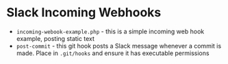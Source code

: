 # Slack Incoming Webhooks

- `incoming-webook-example.php` - this is a simple incoming web hook example, posting static text
- `post-commit` - this git hook posts a Slack message whenever a commit is made. Place in `.git/hooks` and ensure it has executable permissions